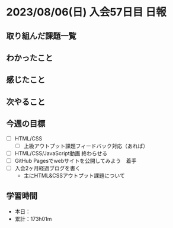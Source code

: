 # 2023/08/06(日) 入会57日目 日報

## 取り組んだ課題一覧

## わかったこと

## 感じたこと

## 次やること

## 今週の目標

- [ ] HTML/CSS
  - [ ] 上級アウトプット課題フィードバック対応（あれば）
- [ ] HTML/CSS/JavaScript動画 終わらせる
- [ ] GitHub Pagesでwebサイトを公開してみよう　着手
- [ ] 入会2ヶ月経過ブログを書く
  - 主にHTML&CSSアウトプット課題について

## 学習時間

- 本日：
- 累計：173h01m
